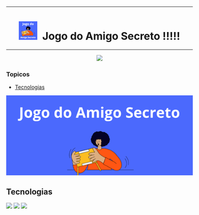 <hr>
<h1 align="center"> 
<img src="https://raw.githubusercontent.com/srrogerio/Challenge-Amigo-Secreto-Alura/refs/heads/main/assets/logo-jogo-amigo-secreto-50x50.png"/>
&nbsp;Jogo do Amigo Secreto !!!!!
</h1>

<hr>

<p align="center">
   <img src="http://img.shields.io/static/v1?label=STATUS&message=EM%20DESENVOLVIMENTO&color=RED&style=for-the-badge" />
</p>

### Topicos

- [Tecnologias](#tecnologias)

<p align="center">
<img src="https://raw.githubusercontent.com/srrogerio/Challenge-Amigo-Secreto-Alura/refs/heads/main/assets/banner-jogo-amigo-secreto-590x252.png">
</p>

## Tecnologias
<div>
  <img src="https://img.shields.io/badge/HTML-239120?style=for-the-badge&logo=html5&logoColor=white">
  <img src="https://img.shields.io/badge/CSS-239120?&style=for-the-badge&logo=css3&logoColor=white">
  <img src="https://img.shields.io/badge/JavaScript-F7DF1E?style=for-the-badge&logo=javascript&logoColor=black">
</div>


